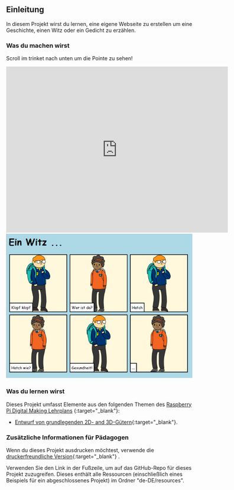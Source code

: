 ## Einleitung

In diesem Projekt wirst du lernen, eine eigene Webseite zu erstellen um eine Geschichte, einen Witz oder ein Gedicht zu erzählen.

### Was du machen wirst

Scroll im trinket nach unten um die Pointe zu sehen!

<div class="trinket">
  <iframe src="https://trinket.io/embed/html/c8afdef912?outputOnly=true&start=result" width="600" height="450" frameborder="0" marginwidth="0" marginheight="0" allowfullscreen>
  </iframe>
  <img src="images/story-final.png">
</div>

### Was du lernen wirst

Dieses Projekt umfasst Elemente aus den folgenden Themen des [Raspberry Pi Digital Making Lehrplans](http://rpf.io/curriculum) {:target="_blank"}:

+ [Entwurf von grundlegenden 2D- and 3D-Gütern](https://www.raspberrypi.org/curriculum/design/creator){:target="_blank"}.

### Zusätzliche Informationen für Pädagogen

Wenn du dieses Projekt ausdrucken möchtest, verwende die [druckerfreundliche Version](https://projects.raspberrypi.org/en/projects/tell-a-story/print){:target="_blank"} .

Verwenden Sie den Link in der Fußzeile, um auf das GitHub-Repo für dieses Projekt zuzugreifen. Dieses enthält alle Ressourcen (einschließlich eines Beispiels für ein abgeschlossenes Projekt) im Ordner "de-DE/resources".